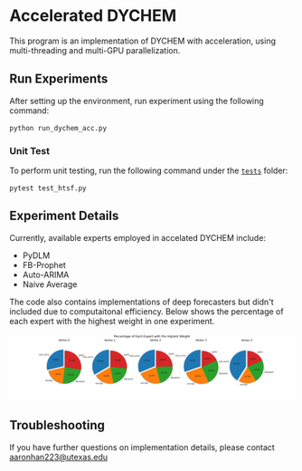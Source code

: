 # Accelerated DYCHEM

This program is an implementation of DYCHEM with acceleration, using multi-threading and multi-GPU parallelization.

## Run Experiments
After setting up the environment, run experiment using the following command:

```
python run_dychem_acc.py
```

### Unit Test
To perform unit testing, run the following command under the [`tests`](./tests/) folder:
```
pytest test_htsf.py
```

## Experiment Details

Currently, available experts employed in accelated DYCHEM include:

- PyDLM
- FB-Prophet
- Auto-ARIMA
- Naive Average

The code also contains implementations of deep forecasters but didn't included due to computaitonal efficiency. Below shows the percentage of each expert with the highest weight in one experiment.

<img src="./highest_weight.jpeg" width=900>

## Troubleshooting
If you have further questions on implementation details, please contact aaronhan223@utexas.edu